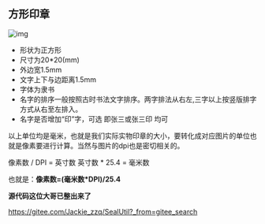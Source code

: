 

## 方形印章

![img](https://pic3.zhimg.com/80/v2-65943aa993a4957066a62fe79ee84f46_720w.jpg)

- 形状为正方形
- 尺寸为20*20(mm)
- 外边宽1.5mm
- 文字上下与边距离1.5mm
- 字体为隶书
- 名字的排序一般按照古时书法文字排序。两字排法从右左,三字以上按竖版排字方式从右至左排入。
- 名字是否增加“印”字，可选 即张三或张三印 均可

以上单位均是毫米，也就是我们实际实物印章的大小，要转化成对应图片的单位也就是像素要进行计算。当然与图片的dpi也是密切相关的。

像素数 / DPI = 英寸数 英寸数 * 25.4 = 毫米数

也就是：**像素数=(毫米数\*DPI)/25.4**



**源代码这位大哥已整出来了**

https://gitee.com/Jackie_zzq/SealUtil?_from=gitee_search

